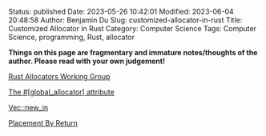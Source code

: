 Status: published
Date: 2023-05-26 10:42:01
Modified: 2023-06-04 20:48:58
Author: Benjamin Du
Slug: customized-allocator-in-rust
Title: Customized Allocator in Rust
Category: Computer Science
Tags: Computer Science, programming, Rust, allocator

**Things on this page are fragmentary and immature notes/thoughts of the author. Please read with your own judgement!**

[Rust Allocators Working Group](https://github.com/rust-lang/wg-allocators)

[The #[global_allocator] attribute](https://doc.rust-lang.org/std/alloc/index.html#the-global_allocator-attribute)

[Vec::new_in](https://doc.rust-lang.org/std/vec/struct.Vec.html#method.new_in)

[Placement By Return](https://github.com/PoignardAzur/placement-by-return/blob/placement-by-return/text/0000-placement-by-return.md)

